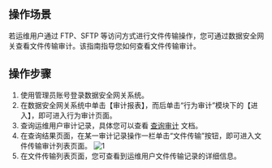 ## 操作场景
若运维用户通过 FTP、SFTP 等访问方式进行文件传输操作，您可通过数据安全网关查看文件传输审计。该指南指导您如何查看文件传输审计。



## 操作步骤
1. 使用管理员账号登录数据安全网关系统。
2. 在数据安全网关系统中单击【审计报表】，而后单击“行为审计”模块下的【进入】，即可进入行为审计页面。
3. 查询运维用户审计记录，具体您可以查看 [查询审计](https://cloud.tencent.com/document/product/1025/32449) 文档。
4. 在查询结果页面，在某一审计记录操作一栏单击“文件传输”按钮，即可进入文件传输审计列表页面。
![1](https://main.qcloudimg.com/raw/9367a4899d6b9e76e293e0de26b5eacf.png)
5. 在文件传输列表页面，您可查看到运维用户文件传输记录的详细信息。
